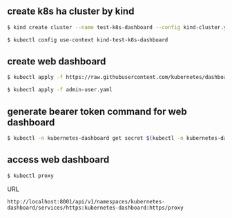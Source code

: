 ## create k8s ha cluster by kind

```sh
$ kind create cluster --name test-k8s-dashboard --config kind-cluster.yaml

$ kubectl config use-context kind-test-k8s-dashboard
```

## create web dashboard

```sh
$ kubectl apply -f https://raw.githubusercontent.com/kubernetes/dashboard/v2.3.1/aio/deploy/recommended.yaml

$ kubectl apply -f admin-user.yaml
```

## generate bearer token command for web dashboard

```sh
$ kubectl -n kubernetes-dashboard get secret $(kubectl -n kubernetes-dashboard get sa/admin-user -o jsonpath="{.secrets[0].name}") -o go-template="{{.data.token | base64decode}}"
```

## access web dashboard

```sh
$ kubectl proxy
```

URL

```url
http://localhost:8001/api/v1/namespaces/kubernetes-dashboard/services/https:kubernetes-dashboard:https/proxy
```
